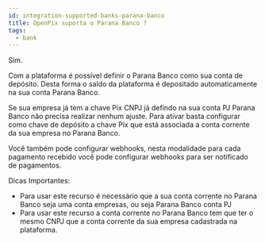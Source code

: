 ```yaml
---
id: integration-supported-banks-parana-banco
title: OpenPix suporta o Parana Banco ?
tags:
  - bank
---
```


Sim.

Com a plataforma é possível definir o Parana Banco como sua conta de depósito. Desta forma o saldo da plataforma é depositado automaticamente na sua conta Parana Banco.

Se sua empresa já tem a chave Pix CNPJ já defindo na sua conta PJ Parana Banco não precisa realizar nenhum ajuste. Para ativar basta configurar como chave de depósito a chave Pix que está associada a conta corrente da sua empresa no Parana Banco.

Você também pode configurar webhooks, nesta modalidade para cada pagamento recebido você pode configurar webhooks para ser notificado de pagamentos.

Dicas Importantes:

- Para usar este recurso é necessário que a sua conta corrente no Parana Banco seja uma conta empresas, ou seja Parana Banco conta PJ
- Para usar este recurso a conta corrente no Parana Banco tem que ter o mesmo CNPJ que a conta corrente da sua empresa cadastrada na plataforma.
